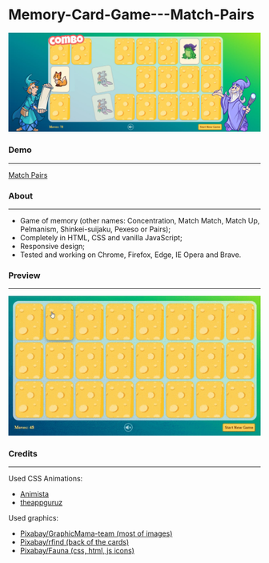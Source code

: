 # Memory-Card-Game---Match-Pairs

![](readme/screen.jpg)

### Demo
-------------
[Match Pairs](https://match-pairs.000webhostapp.com/)

### About
-------------
- Game of memory (other names: Concentration, Match Match, Match Up, Pelmanism, Shinkei-suijaku, Pexeso or Pairs);
- Completely in HTML, CSS and vanilla JavaScript;
- Responsive design;
- Tested and working on Chrome, Firefox, Edge, IE Opera and Brave.

### Preview
-------------
![](readme/preview.gif)

### Credits
-------------
Used CSS Animations:
- [Animista](https://animista.net/)
- [theappguruz](https://www.theappguruz.com/tag-tools/web/CSSAnimations/) 

Used graphics:
- [Pixabay/GraphicMama-team (most of images)](https://pixabay.com/users/graphicmama-team-2641041/)
- [Pixabay/rfind (back of the cards)](https://pixabay.com/vectors/cheese-cheezy-charcuterie-5202701/)
- [Pixabay/Fauna (css, html, js icons)](https://pixabay.com/illustrations/wordpress-joomla-drupal-bootstrap-3288420/)